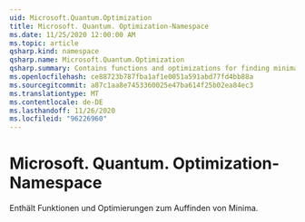 ```yaml
---
uid: Microsoft.Quantum.Optimization
title: Microsoft. Quantum. Optimization-Namespace
ms.date: 11/25/2020 12:00:00 AM
ms.topic: article
qsharp.kind: namespace
qsharp.name: Microsoft.Quantum.Optimization
qsharp.summary: Contains functions and optimizations for finding minima.
ms.openlocfilehash: ce88723b787fba1af1e0051a591abd77fd4bb88a
ms.sourcegitcommit: a87c1aa8e7453360025e47ba614f25b02ea84ec3
ms.translationtype: MT
ms.contentlocale: de-DE
ms.lasthandoff: 11/26/2020
ms.locfileid: "96226960"
---
```

# <a name="microsoftquantumoptimization-namespace"></a>Microsoft. Quantum. Optimization-Namespace

Enthält Funktionen und Optimierungen zum Auffinden von Minima.

